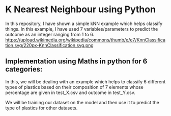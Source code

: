 # K Nearest Neighbour using Python
In this repository, I have shown a simple kNN example which helps classify things. In this example, I have used 7 variables/parameters to predict the outcome as an integer ranging from 1 to 6.
https://upload.wikimedia.org/wikipedia/commons/thumb/e/e7/KnnClassification.svg/220px-KnnClassification.svg.png

## Implementation using Maths in python for 6 categories:
In this, we will be dealing with an example which helps to classify 6 different types of plastics based on their composition of 7 elements whose percentage are given in test_X.csv and outcome in test_Y.csv.

We will be training our dataset on the model and then use it to predict the type of plastics for other datasets.  
